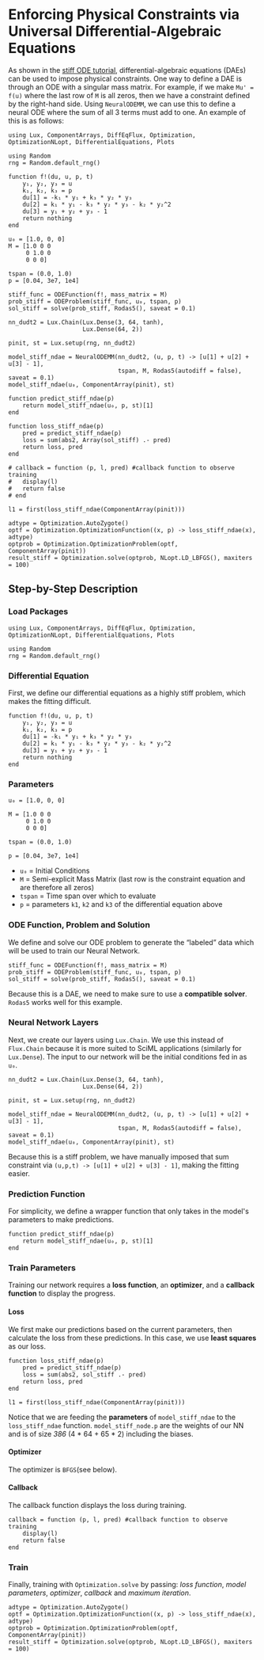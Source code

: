 # Enforcing Physical Constraints via Universal Differential-Algebraic Equations

As shown in the [stiff ODE tutorial](https://docs.sciml.ai/SciMLTutorialsOutput/stable/advanced/02-advanced_ODE_solving/#Handling-Mass-Matrices),
differential-algebraic equations (DAEs) can be used to impose physical
constraints. One way to define a DAE is through an ODE with a singular mass
matrix. For example, if we make `Mu' = f(u)` where the last row of `M` is all
zeros, then we have a constraint defined by the right-hand side. Using
`NeuralODEMM`, we can use this to define a neural ODE where the sum of all 3
terms must add to one. An example of this is as follows:

```@example dae
using Lux, ComponentArrays, DiffEqFlux, Optimization, OptimizationNLopt, DifferentialEquations, Plots

using Random
rng = Random.default_rng()

function f!(du, u, p, t)
    y₁, y₂, y₃ = u
    k₁, k₂, k₃ = p
    du[1] = -k₁ * y₁ + k₃ * y₂ * y₃
    du[2] = k₁ * y₁ - k₃ * y₂ * y₃ - k₂ * y₂^2
    du[3] = y₁ + y₂ + y₃ - 1
    return nothing
end

u₀ = [1.0, 0, 0]
M = [1.0 0 0
     0 1.0 0
     0 0 0]

tspan = (0.0, 1.0)
p = [0.04, 3e7, 1e4]

stiff_func = ODEFunction(f!, mass_matrix = M)
prob_stiff = ODEProblem(stiff_func, u₀, tspan, p)
sol_stiff = solve(prob_stiff, Rodas5(), saveat = 0.1)

nn_dudt2 = Lux.Chain(Lux.Dense(3, 64, tanh),
                     Lux.Dense(64, 2))

pinit, st = Lux.setup(rng, nn_dudt2)

model_stiff_ndae = NeuralODEMM(nn_dudt2, (u, p, t) -> [u[1] + u[2] + u[3] - 1],
                               tspan, M, Rodas5(autodiff = false), saveat = 0.1)
model_stiff_ndae(u₀, ComponentArray(pinit), st)

function predict_stiff_ndae(p)
    return model_stiff_ndae(u₀, p, st)[1]
end

function loss_stiff_ndae(p)
    pred = predict_stiff_ndae(p)
    loss = sum(abs2, Array(sol_stiff) .- pred)
    return loss, pred
end

# callback = function (p, l, pred) #callback function to observe training
#   display(l)
#   return false
# end

l1 = first(loss_stiff_ndae(ComponentArray(pinit)))

adtype = Optimization.AutoZygote()
optf = Optimization.OptimizationFunction((x, p) -> loss_stiff_ndae(x), adtype)
optprob = Optimization.OptimizationProblem(optf, ComponentArray(pinit))
result_stiff = Optimization.solve(optprob, NLopt.LD_LBFGS(), maxiters = 100)
```

## Step-by-Step Description

### Load Packages

```@example dae2
using Lux, ComponentArrays, DiffEqFlux, Optimization, OptimizationNLopt, DifferentialEquations, Plots

using Random
rng = Random.default_rng()
```

### Differential Equation

First, we define our differential equations as a highly stiff problem, which makes the
fitting difficult.

```@example dae2
function f!(du, u, p, t)
    y₁, y₂, y₃ = u
    k₁, k₂, k₃ = p
    du[1] = -k₁ * y₁ + k₃ * y₂ * y₃
    du[2] = k₁ * y₁ - k₃ * y₂ * y₃ - k₂ * y₂^2
    du[3] = y₁ + y₂ + y₃ - 1
    return nothing
end
```

### Parameters

```@example dae2
u₀ = [1.0, 0, 0]

M = [1.0 0 0
     0 1.0 0
     0 0 0]

tspan = (0.0, 1.0)

p = [0.04, 3e7, 1e4]
```

  - `u₀` = Initial Conditions
  - `M` = Semi-explicit Mass Matrix (last row is the constraint equation and are therefore
    all zeros)
  - `tspan` = Time span over which to evaluate
  - `p` = parameters `k1`, `k2` and `k3` of the differential equation above

### ODE Function, Problem and Solution

We define and solve our ODE problem to generate the “labeled” data which will be used to
train our Neural Network.

```@example dae2
stiff_func = ODEFunction(f!, mass_matrix = M)
prob_stiff = ODEProblem(stiff_func, u₀, tspan, p)
sol_stiff = solve(prob_stiff, Rodas5(), saveat = 0.1)
```

Because this is a DAE, we need to make sure to use a **compatible solver**.
`Rodas5` works well for this example.

### Neural Network Layers

Next, we create our layers using `Lux.Chain`. We use this instead of `Flux.Chain` because it
is more suited to SciML applications (similarly for
`Lux.Dense`). The input to our network will be the initial conditions fed in as `u₀`.

```@example dae2
nn_dudt2 = Lux.Chain(Lux.Dense(3, 64, tanh),
                     Lux.Dense(64, 2))

pinit, st = Lux.setup(rng, nn_dudt2)

model_stiff_ndae = NeuralODEMM(nn_dudt2, (u, p, t) -> [u[1] + u[2] + u[3] - 1],
                               tspan, M, Rodas5(autodiff = false), saveat = 0.1)
model_stiff_ndae(u₀, ComponentArray(pinit), st)
```

Because this is a stiff problem, we have manually imposed that sum constraint via
`(u,p,t) -> [u[1] + u[2] + u[3] - 1]`, making the fitting easier.

### Prediction Function

For simplicity, we define a wrapper function that only takes in the model's parameters
to make predictions.

```@example dae2
function predict_stiff_ndae(p)
    return model_stiff_ndae(u₀, p, st)[1]
end
```

### Train Parameters

Training our network requires a **loss function**, an **optimizer**, and a
**callback function** to display the progress.

#### Loss

We first make our predictions based on the current parameters, then calculate the loss
from these predictions. In this case, we use **least squares** as our loss.

```@example dae2
function loss_stiff_ndae(p)
    pred = predict_stiff_ndae(p)
    loss = sum(abs2, sol_stiff .- pred)
    return loss, pred
end

l1 = first(loss_stiff_ndae(ComponentArray(pinit)))
```

Notice that we are feeding the **parameters** of `model_stiff_ndae` to the `loss_stiff_ndae`
function. `model_stiff_node.p` are the weights of our NN and is of size *386*
(4 * 64 + 65 * 2) including the biases.

#### Optimizer

The optimizer is `BFGS`(see below).

#### Callback

The callback function displays the loss during training.

```@example dae2
callback = function (p, l, pred) #callback function to observe training
    display(l)
    return false
end
```

### Train

Finally, training with `Optimization.solve` by passing: *loss function*, *model parameters*,
*optimizer*, *callback* and *maximum iteration*.

```@example dae2
adtype = Optimization.AutoZygote()
optf = Optimization.OptimizationFunction((x, p) -> loss_stiff_ndae(x), adtype)
optprob = Optimization.OptimizationProblem(optf, ComponentArray(pinit))
result_stiff = Optimization.solve(optprob, NLopt.LD_LBFGS(), maxiters = 100)
```
